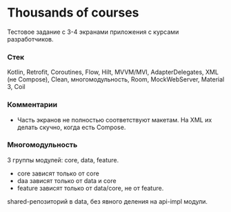 # Thousands of courses

Тестовое задание с 3-4 экранами приложения с курсами разработчиков.

### Стек

Kotlin, Retrofit, Coroutines, Flow, Hilt, MVVM/MVI, AdapterDelegates, XML (не Compose), Clean, многомодульность, Room, MockWebServer, Material 3, Coil

### Комментарии

* Часть экранов не полностью соответствуют макетам. На XML их делать скучно, когда есть Compose. 

### Многомодульность

3 группы модулей: core, data, feature. 
* сore зависят только от core
* daa зависят только от data и core
* feature зависят только от data/core, не от feature.

shared-репозиторий в data, без явного деления на api-impl модули.


